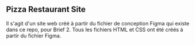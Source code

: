 ## Pizza Restaurant Site
Il s'agit d'un site web créé à partir du fichier de conception Figma qui existe dans ce repo, pour Brief 2.
Tous les fichiers HTML et CSS ont été créés à partir du fichier Figma.
